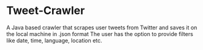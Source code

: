 # Tweet-Crawler
A Java based crawler that scrapes user tweets from Twitter and saves it on the local machine in .json format
The user has the option to provide filters like date, time, language, location etc.
